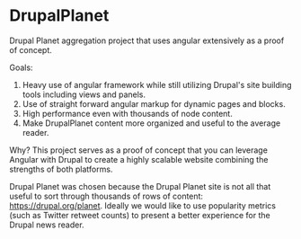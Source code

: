 DrupalPlanet
============

Drupal Planet aggregation project that uses angular extensively as a proof of concept.

Goals:
1. Heavy use of angular framework while still utilizing Drupal's site building tools including views and panels.
2. Use of straight forward angular markup for dynamic pages and blocks.
3. High performance even with thousands of node content.
4. Make DrupalPlanet content more organized and useful to the average reader.

Why?
This project serves as a proof of concept that you can leverage Angular with Drupal to create a highly scalable website combining the strengths of both platforms.

Drupal Planet was chosen because the Drupal Planet site is not all that useful to sort through thousands of rows of content: https://drupal.org/planet. Ideally we would like to use popularity metrics (such as Twitter retweet counts) to present a better experience for the Drupal news reader.
